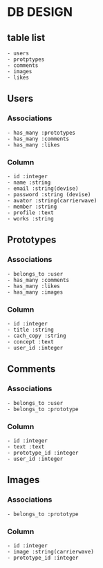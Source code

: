 # DB DESIGN

## table list
```
- users
- protptypes
- comments
- images
- likes
```

## Users

### Associations
```
- has_many :prototypes
- has_many :comments
- has_many :likes
```

### Column
```
- id :integer
- name :string
- email :string(devise)
- password :string (devise)
- avator :string(carrierwave)
- member :string
- profile :text
- works :string
```

## Prototypes

### Associations
```
- belongs_to :user
- has_many :comments
- has_many :likes
- has_many :images
```

### Column
```
- id :integer
- title :string
- cach_copy :string
- concept :text
- user_id :integer
```

## Comments

### Associations
```
- belongs_to :user
- belongs_to :prototype
```

### Column
```
- id :integer
- text :text
- prototype_id :integer
- user_id :integer
```

## Images

### Associations
```
- belongs_to :prototype
```

### Column
```
- id :integer
- image :string(carrierwave)
- prototype_id :integer
```
